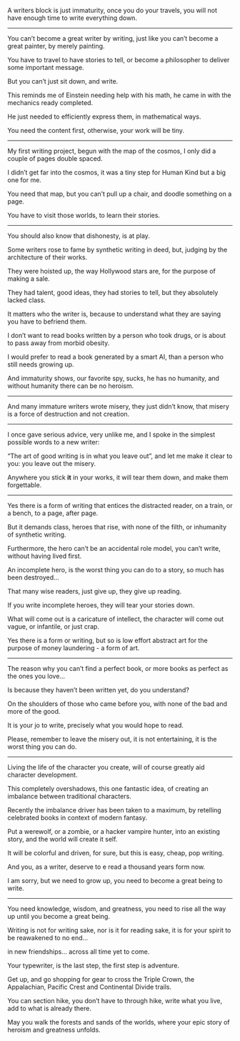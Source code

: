 A writers block is just immaturity,
once you do your travels, you will not have enough time to write everything down.

---

You can’t become a great writer by writing,
just like you can’t become a great painter, by merely painting.

You have to travel to have stories to tell,
or become a philosopher to deliver some important message.

But you can’t just sit down,
and write.

This reminds me of Einstein needing help with his math,
he came in with the mechanics ready completed.

He just needed to efficiently express them,
in mathematical ways.

You need the content first,
otherwise, your work will be tiny.

---

My first writing project, begun with the map of the cosmos,
I only did a couple of pages double spaced.

I didn’t get far into the cosmos,
it was a tiny step for Human Kind but a big one for me.

You need that map, but you can’t pull up a chair,
and doodle something on a page.

You have to visit those worlds,
to learn their stories.

---

You should also know that dishonesty,
is at play.

Some writers rose to fame by synthetic writing in deed,
but, judging by the architecture of their works.

They were hoisted up, the way Hollywood stars are,
for the purpose of making a sale.

They had talent, good ideas, they had stories to tell,
but they absolutely lacked class.

It matters who the writer is,
because to understand what they are saying you have to befriend them.

I don’t want to read books written by a person who took drugs,
or is about to pass away from morbid obesity.

I would prefer to read a book generated by a smart AI,
than a person who still needs growing up.

And immaturity shows, our favorite spy, sucks,
he has no humanity, and without humanity there can be no heroism.

---

And many immature writers wrote misery, they just didn’t know,
that misery is a force of destruction and not creation.

---

I once gave serious advice, very unlike me,
and I spoke in the simplest possible words to a new writer:

“The art of good writing is in what you leave out”,
and let me make it clear to you: you leave out the misery.

Anywhere you stick __it__ in your works,
it will tear them down, and make them forgettable.

---

Yes there is a form of writing that entices the distracted reader,
on a train, or a bench, to a page, after page.

But it demands class, heroes that rise, with none of the filth,
or inhumanity of synthetic writing.

Furthermore, the hero can’t be an accidental role model,
you can’t write, without having lived first.

An incomplete hero, is the worst thing you can do to a story,
so much has been destroyed…

That many wise readers,
just give up, they give up reading.

If you write incomplete heroes,
they will tear your stories down.

What will come out is a caricature of intellect,
the character will come out vague, or infantile, or just crap.

Yes there is a form or writing,
but so is low effort abstract art for the purpose of money laundering - a form of art.

---

The reason why you can’t find a perfect book,
or more books as perfect as the ones you love…

Is because they haven’t been written yet,
do you understand?

On the shoulders of those who came before you,
with none of the bad and more of the good.

It is your jo to write,
precisely what you would hope to read.

Please, remember to leave the misery out,
it is not entertaining, it is the worst thing you can do.

---

Living the life of the character you create,
will of course greatly aid character development.

This completely overshadows,
this one fantastic idea, of creating an imbalance between traditional characters.

Recently the imbalance driver has been taken to a maximum,
by retelling celebrated books in context of modern fantasy.

Put a werewolf, or a zombie, or a hacker vampire hunter,
into an existing story, and the world will create it self.

It will be colorful and driven, for sure,
but this is easy, cheap, pop writing.

And you, as a writer,
deserve to e read a thousand years form now.

I am sorry, but we need to grow up,
you need to become a great being to write.

---

You need knowledge, wisdom, and greatness,
you need to rise all the way up until you become a great being.

Writing is not for writing sake, nor is it for reading sake,
it is for your spirit to be reawakened to no end…

in new friendships…
across all time yet to come.

Your typewriter, is the last step,
the first step is adventure.

Get up, and go shopping for gear to cross the Triple Crown,
the Appalachian, Pacific Crest and Continental Divide trails.

You can section hike, you don’t have to through hike,
write what you live, add to what is already there.

May you walk the forests and sands of the worlds,
where your epic story of heroism and greatness unfolds.
